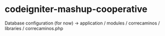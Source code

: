 codeigniter-mashup-cooperative
==============================

Database configuration (for now) -> application / modules / correcaminos / libraries / correcaminos.php